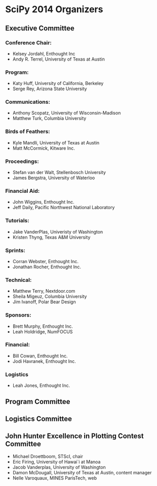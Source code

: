 # SciPy 2014 Organizers

## Executive Committee

### Conference Chair:

* Kelsey Jordahl, Enthought Inc 
* Andy R. Terrel, University of Texas at Austin

### Program:

* Katy Huff, University of California, Berkeley
* Serge Rey, Arizona State University 

### Communications:
 
* Anthony Scopatz, University of Wisconsin-Madison
* Matthew Turk, Columbia University

### Birds of Feathers:

* Kyle Mandli, University of Texas at Austin
* Matt McCormick, Kitware Inc.

### Proceedings:

* Stefan van der Walt, Stellenbosch University
* James Bergstra, University of Waterloo

### Financial Aid:

* John Wiggins, Enthought Inc.
* Jeff Daily, Pacific Northwest National Laboratory

### Tutorials:

* Jake VanderPlas, Univeristy of Washington
* Kristen Thyng, Texas A&M University

### Sprints:

*  Corran Webster, Enthought Inc.
*  Jonathan Rocher, Enthought Inc.

### Technical:

*  Matthew Terry, Nextdoor.com
*  Sheila Migeuz, Columbia University 
*  Jim Ivanoff, Polar Bear Design

### Sponsors:

* Brett Murphy, Enthought Inc.
* Leah Holdridge, NumFOCUS

### Financial:

* Bill Cowan, Enthought Inc.
* Jodi Havranek, Enthought Inc.

### Logistics

* Leah Jones, Enthought Inc.


## Program Committee

<pending>

## Logistics Committee

<pending>

## John Hunter Excellence in Plotting Contest Committee

* Michael Droettboom, STScI, chair
* Eric Firing, University of Hawai`i at Manoa
* Jacob Vanderplas, University of Washington
* Damon McDougall, University of Texas at Austin, content manager
* Nelle Varoquaux, MINES ParisTech, web



